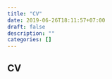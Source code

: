 ```yaml
---
title: "CV"
date: 2019-06-26T18:11:57+07:00
draft: false
description: ""
categories: []
---
```


## CV